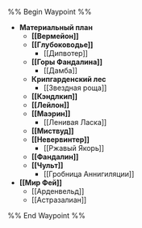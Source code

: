 %% Begin Waypoint %%
- **Материальный план**
	- **[[Вермейон]]**
	- **[[Глубоководье]]**
		- [[Дипвотер]]
	- **[[Горы Фандалина]]**
		- [[Дамба]]
	- **Крипгарденский лес**
		- [[Звездная роща]]
	- **[[Кэндлкип]]**
	- **[[Лейлон]]**
	- **[[Маэрин]]**
		- [[Ленивая Ласка]]
	- **[[Миствуд]]**
	- **[[Невервинтер]]**
		- [[Ржавый Якорь]]
	- **[[Фандалин]]**
	- **[[Чульт]]**
		- [[Гробница Аннигиляции]]
- **[[Мир Фей]]**
	- [[Арденвельд]]
	- [[Астразалиан]]

%% End Waypoint %%

